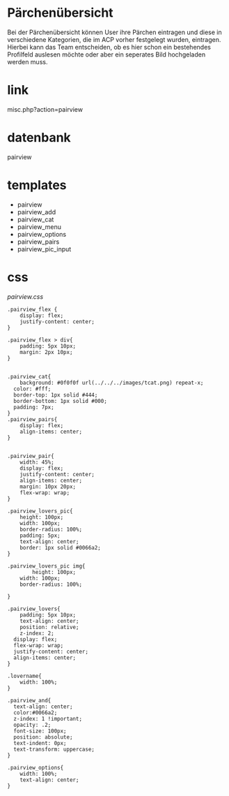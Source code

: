 # Pärchenübersicht
Bei der Pärchenübersicht können User ihre Pärchen eintragen und diese in verschiedene Kategorien, die im ACP vorher festgelegt wurden, eintragen. Hierbei kann das Team entscheiden, ob es hier schon ein bestehendes Profilfeld auslesen möchte oder aber ein seperates Bild hochgeladen werden muss. 

# link
misc.php?action=pairview

# datenbank
pairview

# templates
- pairview 	
- pairview_add 	
- pairview_cat 	
- pairview_menu 	
- pairview_options 	
- pairview_pairs 	
- pairview_pic_input

# css
*pairview.css*
```
.pairview_flex {
	display: flex;
	justify-content: center;
}

.pairview_flex > div{
	padding: 5px 10px;
	margin: 2px 10px;
}


.pairview_cat{
	background: #0f0f0f url(../../../images/tcat.png) repeat-x;
  color: #fff;
  border-top: 1px solid #444;
  border-bottom: 1px solid #000;
  padding: 7px;
}
.pairview_pairs{
	display: flex;
	align-items: center;
}


.pairview_pair{
	width: 45%;
	display: flex;
	justify-content: center;
	align-items: center;
	margin: 10px 20px;
	flex-wrap: wrap;
}

.pairview_lovers_pic{
	height: 100px;
	width: 100px;
	border-radius: 100%;
	padding: 5px;
	text-align: center;	
	border: 1px solid #0066a2;
}

.pairview_lovers_pic img{
		height: 100px;
	width: 100px;
	border-radius: 100%;

}

.pairview_lovers{
	padding: 5px 10px;
	text-align: center;
	position: relative;
	z-index: 2;
  display: flex;
  flex-wrap: wrap;
  justify-content: center;
  align-items: center;
}

.lovername{
	width: 100%;	
}

.pairview_and{
  text-align: center;
  color:#0066a2;
  z-index: 1 !important;
  opacity: .2;
  font-size: 100px;
  position: absolute;
  text-indent: 0px;
  text-transform: uppercase;
}

.pairview_options{
	width: 100%;	
	text-align: center;
}
```
